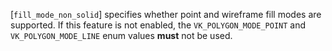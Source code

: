 [`fill_mode_non_solid`] specifies whether
point and wireframe fill modes are supported.
If this feature is not enabled, the `VK_POLYGON_MODE_POINT` and
`VK_POLYGON_MODE_LINE` enum values  **must**  not be used.